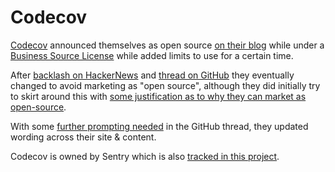 # Codecov

[Codecov](codecov.io) announced themselves as open source [on their blog](https://about.codecov.io/blog/codecov-is-now-open-source/) while under a [Business Source License](https://github.com/codecov/codecov-api/blob/aa7ee5df73df2bfde9ffbddd83a65849dae34569/LICENSE) while added limits to use for a certain time.

After [backlash on HackerNews](https://news.ycombinator.com/item?id=36971490) and [thread on GitHub](https://github.com/codecov/feedback/issues/48) they eventually changed to avoid marketing as "open source", although they did initially try to skirt around this with [some justification as to why they can market as open-source](https://github.com/codecov/feedback/issues/48#issuecomment-1662980660).

With some [further prompting needed](https://github.com/codecov/feedback/issues/48#issuecomment-1664756082) in the GitHub thread, they updated wording across their site & content.

Codecov is owned by Sentry which is also [tracked in this project](../cases/sentry.md).